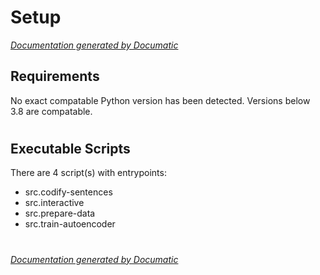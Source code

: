 # Setup

[_Documentation generated by Documatic_](https://www.documatic.com)

<!---Documatic-section-Requirements-start--->
## Requirements

No exact compatable Python version has been detected.
Versions below 3.8 are compatable.

# #
<!---Documatic-section-Requirements-end--->

<!---Documatic-section-Executable Scripts-start--->
## Executable Scripts

There are 4 script(s) with entrypoints:
* src.codify-sentences
* src.interactive
* src.prepare-data
* src.train-autoencoder

# #
<!---Documatic-section-Executable Scripts-end--->

[_Documentation generated by Documatic_](https://www.documatic.com)